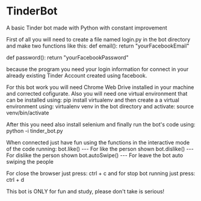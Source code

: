 # TinderBot
A basic Tinder bot made with Python with constant improvement

First of all you will need to create a file named login.py in the bot directory and make two functions like this:
  def email():
    return "yourFacebookEmail"
   
   def password():
    return "yourFacebookPassword"

because the program you need your login information for connect in your already existing Tinder Account created using facebook.

For this bot work you will need Chrome Web Drive installed in your machine and corrected cofigurate.
Also you will need one virtual environment that can be installed using:
  pip install virtualenv
and then create a a virtual environment using:
  virtualenv venv
in the bot directory and activate:
  source venv/bin/activate

After this you need also install selenium and finally run the bot's code using:
  python -i tinder_bot.py

When connected just have fun using the functions in the interactive mode of the code running:
  bot.like() --- For like the person shown
  bot.dislike() --- For dislike the person shown
  bot.autoSwipe() --- For leave the bot auto swiping the people
  
For close the browser just press:
  ctrl + c
and for stop bot running just press:
  ctrl + d
  
This bot is ONLY for fun and study, please don't take is serious!
